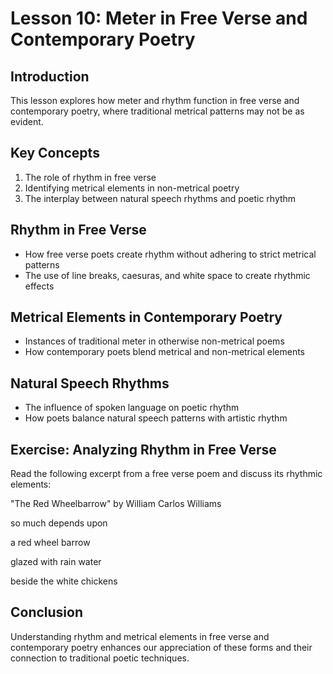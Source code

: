 # Lesson 10: Meter in Free Verse and Contemporary Poetry

## Introduction

This lesson explores how meter and rhythm function in free verse and contemporary poetry, where traditional metrical patterns may not be as evident.

## Key Concepts

1. The role of rhythm in free verse
2. Identifying metrical elements in non-metrical poetry
3. The interplay between natural speech rhythms and poetic rhythm

## Rhythm in Free Verse

- How free verse poets create rhythm without adhering to strict metrical patterns
- The use of line breaks, caesuras, and white space to create rhythmic effects

## Metrical Elements in Contemporary Poetry

- Instances of traditional meter in otherwise non-metrical poems
- How contemporary poets blend metrical and non-metrical elements

## Natural Speech Rhythms

- The influence of spoken language on poetic rhythm
- How poets balance natural speech patterns with artistic rhythm

## Exercise: Analyzing Rhythm in Free Verse

Read the following excerpt from a free verse poem and discuss its rhythmic elements:

"The Red Wheelbarrow" by William Carlos Williams

so much depends
upon

a red wheel
barrow

glazed with rain
water

beside the white
chickens

## Conclusion

Understanding rhythm and metrical elements in free verse and contemporary poetry enhances our appreciation of these forms and their connection to traditional poetic techniques.

